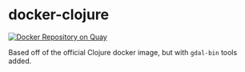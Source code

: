 # docker-clojure

[![Docker Repository on Quay](https://quay.io/repository/farmlogs/clojure/status "Docker Repository on Quay")](https://quay.io/repository/farmlogs/clojure)

Based off of the official Clojure docker image, but with `gdal-bin` tools added.
